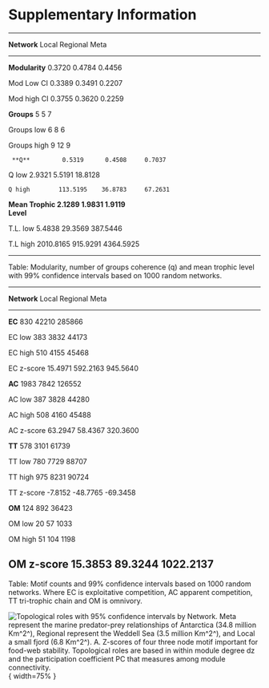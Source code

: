 # Supplementary Information

----------------------------------------------------
**Network**             Local   Regional        Meta
----------------- ----------- ---------- -----------
 **Modularity**     0.3720      0.4784     0.4456   

 Mod Low CI         0.3389      0.3491     0.2207   

 Mod high CI        0.3755      0.3620     0.2259   

  **Groups**          5          5           7     

  Groups low          6          8           6     

 Groups high          9          12          9     

     **Q**         0.5319      0.4508     0.7037   

Q low              2.9321      5.5191     18.8128  

    Q high        113.5195    36.8783     67.2631  

**Mean Trophic      2.1289      1.9831     1.9119   
Level**

   T.L. low         5.4838     29.3569    387.5446  

   T.L  high       2010.8165   915.9291   4364.5925 

----------------------------------------------------
Table: Modularity, number of groups coherence (q) and mean trophic level with 99% confidence intervals based on 1000 random networks.



-----------------------------------------------
**Network**        Local   Regional        Meta
-------------- --------- ---------- -----------
**EC**              830      42210      285866   

EC low               383       3832      44173 

EC high              510       4155      45468 

EC z-score       15.4971   592.2163   945.5640 

**AC**             1983       7842      126552   

AC low              387       3828       44280     

AC high             508       4160       45488     

AC z-score       63.2947   58.4367    320.3600

**TT**              578       3101       61739   

TT low              780       7729       88707     

TT high             975       8231       90724     

TT z-score      -7.8152   -48.7765    -69.3458 

**OM**              124       892        36423   

OM low              20         57        1033    

OM high             51        104        1198 

OM z-score      15.3853   89.3244    1022.2137
-----------------------------------------------
Table: Motif counts and 99% confidence intervals based on 1000 random networks. Where EC is exploitative competition, AC apparent competition, TT tri-trophic chain and OM is omnivory.


![Topological roles with 95% confidence intervals by Network. *Meta* represent the marine predator-prey relationships of Antarctica (34.8 million Km^2^), *Regional* represent the Weddell Sea (3.5 million Km^2^), and *Local* a small fjord (6.8 Km^2^). A. Z-scores of four three node motif important for food-web stability. Topological roles are based in within module degree $dz$ and the participation coefficient $PC$ that measures among module connectivity.](Figures/TopoRolesCI_ByNetwork.png){ width=75% }
